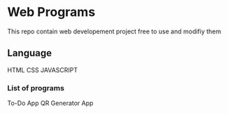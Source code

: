 <h1> Web Programs </h1>
This repo contain web developement project free to use and modifiy them 
<h2> Language </h2>
HTML
CSS
JAVASCRIPT

<h3>List of programs</h3>
To-Do App
QR Generator App






